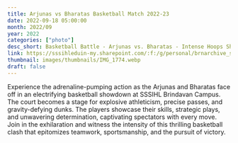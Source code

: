 ```yaml
---
title: Arjunas vs Bharatas Basketball Match 2022-23
date: 2022-09-18 05:00:00
month: 2022/09
year: 2022
categories: ["photo"]
desc_short: Basketball Battle - Arjunas vs. Bharatas - Intense Hoops Showdown at SSSIHL Brindavan Campus
link: https://sssihleduin-my.sharepoint.com/:f:/g/personal/brnarchive_sssihl_edu_in/EoXndUQZqvxCgcfD39Rt104BEi3fzopvIXCBcuMxl9OlhQ?e=KzgtD0
thumbnail: images/thumbnails/IMG_1774.webp
draft: false
---
```


Experience the adrenaline-pumping action as the Arjunas and Bharatas face off in an electrifying basketball showdown at SSSIHL Brindavan Campus. The court becomes a stage for explosive athleticism, precise passes, and gravity-defying dunks. The players showcase their skills, strategic plays, and unwavering determination, captivating spectators with every move. Join in the exhilaration and witness the intensity of this thrilling basketball clash that epitomizes teamwork, sportsmanship, and the pursuit of victory.

